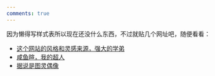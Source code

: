 ```yaml
---
comments: true
---
```


因为懒得写样式表所以现在还没什么东西，不过就贴几个网址吧，随便看看：

- [这个网站的风格和灵感来源，强大的学弟](https://note.tonycrane.cc/)
- [咸鱼暄，我的超人](https://xuan-insr.github.io/)
- [据说是图灵偶像](https://yhwu-is.github.io/Notes/)